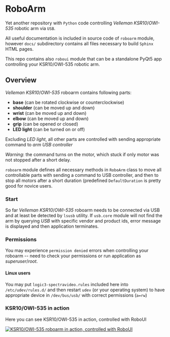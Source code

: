 # RoboArm

Yet another repository with `Python` code controlling
*Velleman KSR10*/*OWI-535* robotic arm via ``USB``.

All useful documentation is included in source code of ``roboarm`` module,
however ``docs/`` subdirectory contains all files necessary to build
``Sphinx`` HTML pages.

This repo contains also ``roboui`` module that can be a standalone PyQt5 app
controlling your KSR10/OWI-535 robotic arm.

## Overview

*Velleman KSR10*/*OWI-535* roboarm contains following parts:

* **base** (can be rotated clockwise or counterclockwise)
* **shoulder** (can be moved up and down)
* **wrist** (can be moved up and down)
* **elbow** (can be moved up and down)
* **grip** (can be opened or closed)
* **LED light** (can be turned on or off)

Excluding *LED light*, all other parts are controlled with sending
appropriate command to *arm USB controller*

*Warning*: the command turns on the motor, which stuck if only
motor was not stopped after a short delay.

``roboarm`` module defines all necessary methods in ``RoboArm`` class
to move all controllable parts with sending a command to USB controller,
and then to stop all motors after a short duration (predefined
``DefaultDuration`` is pretty good for novice users.

### Start

So far *Velleman KSR10*/*OWI-535* roboarm needs to be connected
via USB and at least be detected by ``lsusb`` utility. If ``usb.core``
module will not find the arm by querying *USB* with specific vendor
and product ids, error message is displayed and then application terminates.

### Permissions

You may experience ``permission denied`` errors when controlling your
roboarm -- need to check your permissions or run application as
*superuser*/*root*.

#### Linux users

You may put ``logic3-spectravideo.rules`` included here into
``/etc/udev/rules.d/`` and then restart ``udev`` (or your operating system)
to have appropriate device in ``/dev/bus/usb/`` with correct permissions
(``a=rw``)

### KSR10/OWI-535 in action

Here you can see KSR10/OWI-535 in action, controlled with RoboUI

[![KSR10/OWI-535 roboarm in action, controlled with RoboUI](https://img.youtube.com/vi/Th3ZcczmpBA/0.jpg)](https://www.youtube.com/watch?v=Th3ZcczmpBA)

